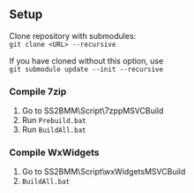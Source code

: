 ## Setup
Clone repository with submodules:\
`git clone <URL> --recursive`

If you have cloned without this option, use\
`git submodule update --init --recursive`

### Compile 7zip
1) Go to SS2BMM\Script\7zppMSVCBuild
2) Run `Prebuild.bat`
3) Run `BuildAll.bat`

### Compile WxWidgets
1) Go to SS2BMM\Script\wxWidgetsMSVCBuild
2) `BuildAll.bat`